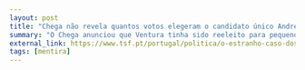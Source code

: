 ```yaml
---
layout: post
title: "Chega não revela quantos votos elegeram o candidato único André Ventura"
summary: "O Chega anunciou que Ventura tinha sido reeleito para pequeno líder do Chega com 97.3% dos votos, cargo para o qual concorria sem oponentes. Contudi, passados três dias, ainda ninguém sabe o número total de votos. Haverá algum problema que a direção do Chega não quer revelar? Terão sido assim tão poucos os eleitores?"
external_link: https://www.tsf.pt/portugal/politica/o-estranho-caso-dos-resultados-das-eleicoes-no-chega-13436924.html
tags: [mentira]
---
```

